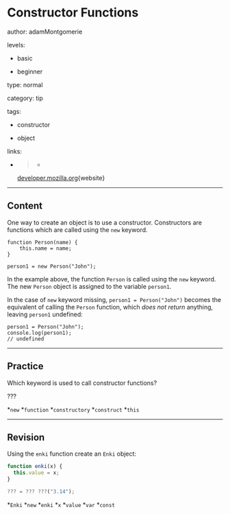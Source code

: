 # Constructor Functions
author: adamMontgomerie

levels:

  - basic

  - beginner

type: normal

category: tip

tags:

  - constructor

  - object

links:

  - >-
    [developer.mozilla.org](https://developer.mozilla.org/en/docs/Web/JavaScript/Inheritance_and_the_prototype_chain#With_a_constructor){website}

---
## Content

One way to create an object is to use a constructor. Constructors are functions which are called using the `new` keyword.
```
function Person(name) {
    this.name = name;
} 

person1 = new Person("John");
```

In the example above, the function `Person` is called using the `new` keyword. The new `Person` object is assigned to the variable `person1`.

In the case of `new` keyword missing, `person1 = Person("John")` becomes the equivalent of calling the `Person` function, which *does not return* anything, leaving `person1` undefined:
```
person1 = Person("John");
console.log(person1);
// undefined
```

---
## Practice

Which keyword is used to call constructor functions? 

???

*`new` 
*`function` 
*`constructory` 
*`construct` 
*`this`

---
## Revision

Using the `enki` function create an `Enki` object:
```javascript
function enki(x) {
  this.value = x;
}

??? = ??? ???("3.14");
```

*`Enki`
*`new`
*`enki`
*`x`
*`value`
*`var`
*`const`